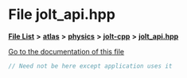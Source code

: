 

# File jolt\_api.hpp

[**File List**](files.md) **>** [**atlas**](dir_1e6ffef027cfcf7ded3287660b505c9f.md) **>** [**physics**](dir_40e4880a491f87475db52b6f14fdb765.md) **>** [**jolt-cpp**](dir_4275702edcca8362402a3c9bf0161df7.md) **>** [**jolt\_api.hpp**](jolt-cpp_2jolt__api_8hpp.md)

[Go to the documentation of this file](jolt-cpp_2jolt__api_8hpp.md)


```C++
// Need not be here except application uses it
```


